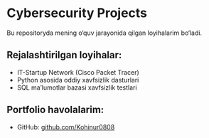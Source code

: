 # Cybersecurity Projects

Bu repositoryda mening o‘quv jarayonida qilgan loyihalarim bo‘ladi. 

## Rejalashtirilgan loyihalar:
- IT-Startup Network (Cisco Packet Tracer)
- Python asosida oddiy xavfsizlik dasturlari
- SQL ma’lumotlar bazasi xavfsizlik testlari

## Portfolio havolalarim:
- GitHub: [github.com/Kohinur0808](https://github.com/Kohinur0808)
